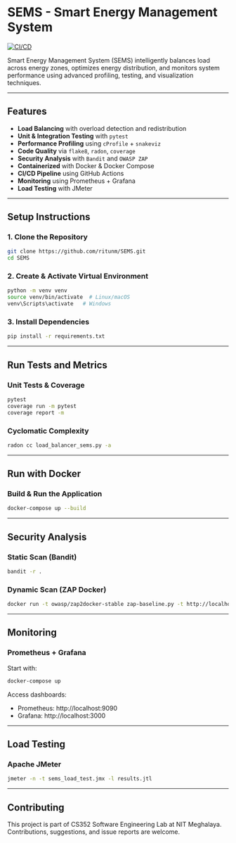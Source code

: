 # SEMS - Smart Energy Management System

[![CI/CD](https://github.com/ritunm/SEMS/actions/workflows/ci-cd.yml/badge.svg)](https://github.com/ritunm/SEMS/actions)

Smart Energy Management System (SEMS) intelligently balances load across energy zones, optimizes energy distribution, and monitors system performance using advanced profiling, testing, and visualization techniques.

---

## Features

-  **Load Balancing** with overload detection and redistribution
-  **Unit & Integration Testing** with `pytest`
-  **Performance Profiling** using `cProfile` + `snakeviz`
-  **Code Quality** via `flake8`, `radon`, `coverage`
-  **Security Analysis** with `Bandit` and `OWASP ZAP`
-  **Containerized** with Docker & Docker Compose
-  **CI/CD Pipeline** using GitHub Actions
-  **Monitoring** using Prometheus + Grafana
-  **Load Testing** with JMeter

---

## Setup Instructions

### 1. Clone the Repository

```bash
git clone https://github.com/ritunm/SEMS.git
cd SEMS
```

### 2. Create & Activate Virtual Environment

```bash
python -m venv venv
source venv/bin/activate  # Linux/macOS
venv\Scripts\activate   # Windows
```

### 3. Install Dependencies

```bash
pip install -r requirements.txt
```

---

## Run Tests and Metrics

### Unit Tests & Coverage

```bash
pytest
coverage run -m pytest
coverage report -m
```

### Cyclomatic Complexity

```bash
radon cc load_balancer_sems.py -a
```

---

## Run with Docker

### Build & Run the Application

```bash
docker-compose up --build
```

---

## Security Analysis

### Static Scan (Bandit)

```bash
bandit -r .
```

### Dynamic Scan (ZAP Docker)

```bash
docker run -t owasp/zap2docker-stable zap-baseline.py -t http://localhost:8000
```

---

## Monitoring

### Prometheus + Grafana

Start with:

```bash
docker-compose up
```

Access dashboards:
- Prometheus: http://localhost:9090
- Grafana: http://localhost:3000

---

## Load Testing

### Apache JMeter

```bash
jmeter -n -t sems_load_test.jmx -l results.jtl
```

---


## Contributing

This project is part of CS352 Software Engineering Lab at NIT Meghalaya. Contributions, suggestions, and issue reports are welcome.

